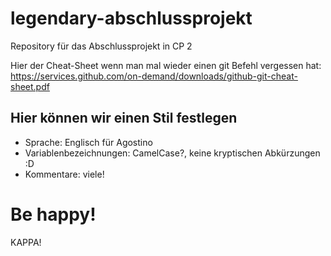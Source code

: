 # legendary-abschlussprojekt
Repository für das Abschlussprojekt in CP 2

Hier der Cheat-Sheet wenn man mal wieder einen git Befehl vergessen hat:
https://services.github.com/on-demand/downloads/github-git-cheat-sheet.pdf

## Hier können wir einen Stil festlegen

* Sprache: Englisch für Agostino 
* Variablenbezeichnungen: CamelCase?, keine kryptischen Abkürzungen :D
* Kommentare: viele!

# Be happy!
KAPPA!
